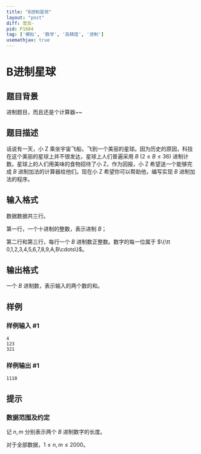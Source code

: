 ```yaml
---
title: "B进制星球"
layout: "post"
diff: 普及-
pid: P1604
tag: ['模拟', '数学', '高精度', '进制']
usemathjax: true
---
```


# B进制星球
## 题目背景

进制题目，而且还是个计算器~~

## 题目描述

话说有一天，小 Z 乘坐宇宙飞船，飞到一个美丽的星球。因为历史的原因，科技在这个美丽的星球上并不很发达，星球上人们普遍采用 $B\ (2 \le B \le 36)$ 进制计数。星球上的人们用美味的食物招待了小 Z，作为回报，小 Z 希望送一个能够完成 $B$ 进制加法的计算器给他们。现在小 Z 希望你可以帮助他，编写实现 $B$ 进制加法的程序。
## 输入格式

数据数据共三行。

第一行，一个十进制的整数，表示进制 $B$；

第二行和第三行，每行一个 $B$ 进制数正整数。数字的每一位属于 $\{\tt 0,1,2,3,4,5,6,7,8,9,A,B\cdots\}$。
## 输出格式

一个 $B$ 进制数，表示输入的两个数的和。

## 样例

### 样例输入 #1
```
4
123
321

```
### 样例输出 #1
```
1110
```
## 提示

### 数据范围及约定

记 $n,m$ 分别表示两个 $B$ 进制数字的长度。

对于全部数据，$1\le n,m\le 2000$。
